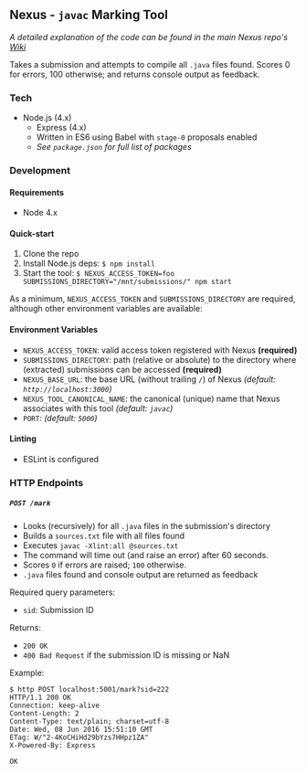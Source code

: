 ## Nexus - `javac` Marking Tool
_A detailed explanation of the code can be found in the main Nexus repo's [Wiki](https://github.kcl.ac.uk/automated-assessment/nexus/wiki)_

Takes a submission and attempts to compile all `.java` files found. Scores 0 for errors, 100 otherwise; and returns console output as feedback.

### Tech
- Node.js (4.x)
  - Express (4.x)
  - Written in ES6 using Babel with `stage-0` proposals enabled
  - _See `package.json` for full list of packages_

### Development
#### Requirements
- Node 4.x

#### Quick-start
1. Clone the repo
2. Install Node.js deps: `$ npm install`
3. Start the tool: `$ NEXUS_ACCESS_TOKEN=foo SUBMISSIONS_DIRECTORY="/mnt/submissions/" npm start`

As a minimum, `NEXUS_ACCESS_TOKEN` and `SUBMISSIONS_DIRECTORY` are required, although other environment variables are available:

#### Environment Variables
- `NEXUS_ACCESS_TOKEN`: valid access token registered with Nexus **(required)**
- `SUBMISSIONS_DIRECTORY`: path (relative or absolute) to the directory where (extracted) submissions can be accessed **(required)**
- `NEXUS_BASE_URL`: the base URL (without trailing `/`) of Nexus  _(default: `http://localhost:3000`)_
- `NEXUS_TOOL_CANONICAL_NAME`: the canonical (unique) name that Nexus associates with this tool _(default: `javac`)_
- `PORT`: _(default: `5000`)_

#### Linting
- ESLint is configured

### HTTP Endpoints
##### `POST /mark`
- Looks (recursively) for all `.java` files in the submission's directory
- Builds a `sources.txt` file with all files found
- Executes `javac -Xlint:all @sources.txt`
- The command will time out (and raise an error) after 60 seconds.
- Scores `0` if errors are raised; `100` otherwise.
- `.java` files found and console output are returned as feedback

Required query parameters:
- `sid`: Submission ID

Returns:
- `200 OK`
- `400 Bad Request` if the submission ID is missing or NaN

Example:

```
$ http POST localhost:5001/mark?sid=222                                   
HTTP/1.1 200 OK
Connection: keep-alive
Content-Length: 2
Content-Type: text/plain; charset=utf-8
Date: Wed, 08 Jun 2016 15:51:10 GMT
ETag: W/"2-4KoCHiHd29bYzs7HHpz1ZA"
X-Powered-By: Express

OK
```
